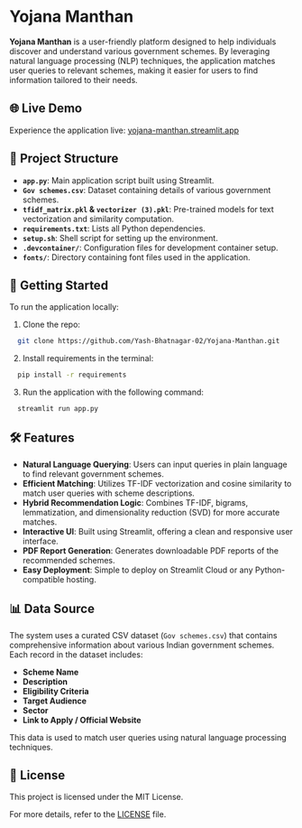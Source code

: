 # Yojana Manthan

**Yojana Manthan** is a user-friendly platform designed to help individuals discover and understand various government schemes. By leveraging natural language processing (NLP) techniques, the application matches user queries to relevant schemes, making it easier for users to find information tailored to their needs.

## 🌐 Live Demo

Experience the application live: [yojana-manthan.streamlit.app](https://yojana-manthan.streamlit.app)

## 📂 Project Structure

- **`app.py`**: Main application script built using Streamlit.
- **`Gov schemes.csv`**: Dataset containing details of various government schemes.
- **`tfidf_matrix.pkl` & `vectorizer (3).pkl`**: Pre-trained models for text vectorization and similarity computation.
- **`requirements.txt`**: Lists all Python dependencies.
- **`setup.sh`**: Shell script for setting up the environment.
- **`.devcontainer/`**: Configuration files for development container setup.
- **`fonts/`**: Directory containing font files used in the application.

## 🚀 Getting Started

To run the application locally:

1. Clone the repo:
```bash
  git clone https://github.com/Yash-Bhatnagar-02/Yojana-Manthan.git
```

2. Install requirements in the terminal:
```bash
  pip install -r requirements
```

3. Run the application with the following command:
```bash
  streamlit run app.py
```

## 🛠️ Features

- **Natural Language Querying**: Users can input queries in plain language to find relevant government schemes.
- **Efficient Matching**: Utilizes TF-IDF vectorization and cosine similarity to match user queries with scheme descriptions.
- **Hybrid Recommendation Logic**: Combines TF-IDF, bigrams, lemmatization, and dimensionality reduction (SVD) for more accurate matches.
- **Interactive UI**: Built using Streamlit, offering a clean and responsive user interface.
- **PDF Report Generation**: Generates downloadable PDF reports of the recommended schemes.
- **Easy Deployment**: Simple to deploy on Streamlit Cloud or any Python-compatible hosting.

## 📊 Data Source

The system uses a curated CSV dataset (`Gov schemes.csv`) that contains comprehensive information about various Indian government schemes. Each record in the dataset includes:

- **Scheme Name**
- **Description**
- **Eligibility Criteria**
- **Target Audience**
- **Sector**
- **Link to Apply / Official Website**

This data is used to match user queries using natural language processing techniques.

## 📄 License

This project is licensed under the MIT License.

For more details, refer to the [LICENSE](LICENSE) file.
